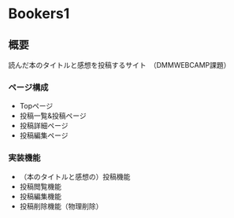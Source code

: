 # Bookers1


## 概要

読んだ本のタイトルと感想を投稿するサイト　（DMMWEBCAMP課題）

### ページ構成

- Topページ
- 投稿一覧&投稿ページ
- 投稿詳細ページ
- 投稿編集ページ

### 実装機能

- （本のタイトルと感想の）投稿機能
- 投稿閲覧機能
- 投稿編集機能
- 投稿削除機能（物理削除）

